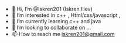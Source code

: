 - 👋 Hi, I’m @Iskren201 (Iskren Iliev)
- 👀 I’m interested in c++ , Html/css/javascript , 
- 🌱 I’m currently learning c++ and java
- 💞️ I’m looking to collaborate on ...
- 📫 How to reach me iskren201@gmail.com

<!---
Iskren201/Iskren201 is a ✨ special ✨ repository because its `README.md` (this file) appears on your GitHub profile.
You can click the Preview link to take a look at your changes.
--->
